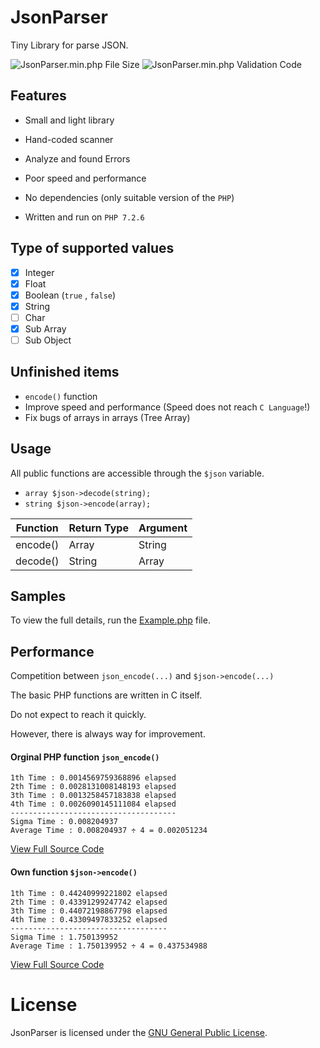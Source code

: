 # JsonParser
Tiny Library for parse JSON.

![JsonParser.min.php File Size](https://img.shields.io/badge/Compressed%20Size-6.6%20KB-blue.svg) ![JsonParser.min.php Validation Code](https://img.shields.io/badge/Validation%20Code-No%20Error-green.svg)


## Features

  - Small and light library

  - Hand-coded scanner

  - Analyze and found Errors

  - Poor speed and performance

  - No dependencies (only suitable version of the `PHP`)

  - Written and run on `PHP 7.2.6`
  

## Type of supported values
  
  - [x] Integer
  - [x] Float
  - [x] Boolean (`true` , `false`)
  - [x] String
  - [ ] Char 
  - [x] Sub Array
  - [ ] Sub Object

## Unfinished items
  
  - `encode()` function
  - Improve speed and performance (Speed does not reach `C Language`!)
  - Fix bugs of arrays in arrays (Tree Array)
  

## Usage

All public functions are accessible through the `$json` variable.

- `array $json->decode(string);`
- `string $json->encode(array);`



| Function | Return Type | Argument |
| -------- | ----------- | -------- |
| encode() |     Array   |  String  |
| decode() |     String  |  Array   |




## Samples

To view the full details, run the [Example.php](https://github.com/BaseMax/JsonParser/blob/master/Example.php) file.

## Performance


Competition between `json_encode(...)` and `$json->encode(...)`


The basic PHP functions are written in C itself.

Do not expect to reach it quickly.

However, there is always way for improvement.


#### Orginal PHP function `json_encode()`
```
1th Time : 0.0014569759368896 elapsed
2th Time : 0.0028131008148193 elapsed
3th Time : 0.0013258457183838 elapsed
4th Time : 0.0026090145111084 elapsed
-------------------------------------
Sigma Time : 0.008204937
Average Time : 0.008204937 ÷ 4 = 0.002051234
```
[View Full Source Code](https://github.com/BaseMax/JsonParser/blob/master/Performance-php.php)

#### Own function `$json->encode()`
```
1th Time : 0.44240999221802 elapsed
2th Time : 0.43391299247742 elapsed
3th Time : 0.44072198867798 elapsed
4th Time : 0.43309497833252 elapsed
-----------------------------------
Sigma Time : 1.750139952
Average Time : 1.750139952 ÷ 4 = 0.437534988
```

[View Full Source Code](https://github.com/BaseMax/JsonParser/blob/master/Performance-own.php)


# License

JsonParser is licensed under the [GNU General Public License](https://github.com/BaseMax/JsonParser/blob/master/LICENSE).
